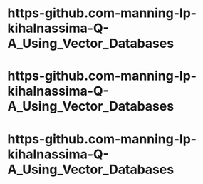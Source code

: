 # https-github.com-manning-lp-kihalnassima-Q-A_Using_Vector_Databases
# https-github.com-manning-lp-kihalnassima-Q-A_Using_Vector_Databases
# https-github.com-manning-lp-kihalnassima-Q-A_Using_Vector_Databases
